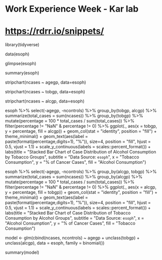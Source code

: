 # Work Experience Week - Kar lab

# https://rdrr.io/snippets/

library(tidyverse)

data(esoph)

glimpse(esoph)

summary(esoph)

stripchart(ncases ~ agegp, data=esoph)

stripchart(ncases ~ tobgp, data=esoph)

stripchart(ncases ~ alcgp, data=esoph)

esoph %>% 
  select(-agegp, -ncontrols) %>%
  group_by(tobgp, alcgp) %>%
  summarize(total_cases = sum(ncases)) %>%
  group_by(tobgp) %>%
  mutate(percentage = 100 * total_cases / sum(total_cases)) %>%
  filter(percentage != "NaN" & percentage != 0) %>%
  ggplot(., aes(x = tobgp, y = percentage, fill = alcgp)) +
  geom_col(stat = "identity", position = "fill") +
  theme_minimal() +
  geom_text(aes(label = paste(format(percentage,digits=1), "%")), size=4, position = "fill", hjust = 0.5, vjust = 1.1) +
  scale_y_continuous(labels = scales::percent_format()) +
  labs(title = "Stacked Bar Chart of Case Distribution of Alcohol Consumption by Tobacco Groups", subtitle = "Data Source: `esoph`", x = "Tobacco Consumption", y = "% of Cancer Cases", fill = "Alcohol Consumption")

esoph %>% 
  select(-agegp, -ncontrols) %>%
  group_by(alcgp, tobgp) %>%
  summarize(total_cases = sum(ncases)) %>%
  group_by(alcgp) %>%
  mutate(percentage = 100 * total_cases / sum(total_cases)) %>%
  filter(percentage != "NaN" & percentage != 0) %>%
  ggplot(., aes(x = alcgp, y = percentage, fill = tobgp)) +
  geom_col(stat = "identity", position = "fill") +
  theme_minimal() +
  geom_text(aes(label = paste(format(percentage,digits=1), "%")), size=4, position = "fill", hjust = 0.5, vjust = 1.1) +
  scale_y_continuous(labels = scales::percent_format()) +
  labs(title = "Stacked Bar Chart of Case Distribution of Tobacco Consumption by Alcohol Groups", subtitle = "Data Source: `esoph`", x = "Alcohol Consumption", y = "% of Cancer Cases", fill = "Tobacco Consumption")

model <- glm(cbind(ncases, ncontrols) ~ agegp + unclass(tobgp)
                                         + unclass(alcgp),
              data = esoph, family = binomial())

summary(model)
